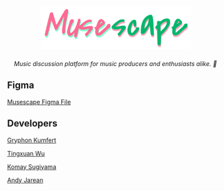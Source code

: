 <h1 align=center>
  <a href="https://musescape-89f0a.web.app/">
    <img src="./src/assets/musescape.webp" width=350 height=100>
  </a>
</h1>
<p align=center>
  <i align=center>Music discussion platform for music producers and enthusiasts alike. 🎵</i>
</p>

## Figma
[Musescape Figma File](https://www.figma.com/design/AjduVEWPQlGNqSNX8Bfqp9/Musescape?node-id=0-1&node-type=canvas&t=EhbzLtZBNd9FVSe9-0)

## Developers

[Gryphon Kumfert](https://github.com/GLKumfert)

[Tingxuan Wu](https://github.com/tingtingtingtingtingtingtingtingtingtin)

[Komay Sugiyama](https://github.com/zenxha)

[Andy Jarean](https://github.com/ajarean)

